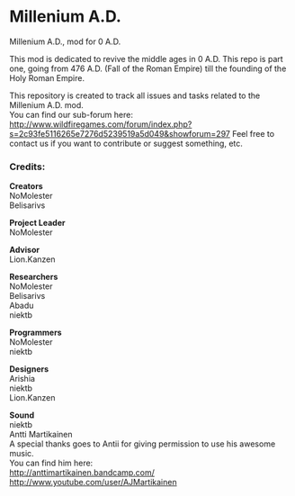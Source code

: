 Millenium A.D.
==============

Millenium A.D., mod for 0 A.D.

This mod is dedicated to revive the middle ages in 0 A.D. This repo is part one, going from 476 A.D. (Fall of the Roman Empire) till the founding of the Holy Roman Empire.

This repository is created to track all issues and tasks related to the Millenium A.D. mod. <br />
You can find our sub-forum here: <br />
http://www.wildfiregames.com/forum/index.php?s=2c93fe5116265e7276d5239519a5d049&showforum=297
Feel free to contact us if you want to contribute or suggest something, etc.


### Credits:

 
**Creators** <br />
NoMolester <br />
Belisarivs <br />
 
**Project Leader** <br />
NoMolester <br />
  
**Advisor** <br />
Lion.Kanzen <br />
 
**Researchers** <br />
NoMolester <br />
Belisarivs <br />
Abadu <br />
niektb <br />
   
**Programmers** <br />
NoMolester <br />
niektb <br />
 
**Designers** <br />
Arishia <br />
niektb <br />
Lion.Kanzen <br />

**Sound** <br />
niektb <br />
Antti Martikainen <br />
A special thanks goes to Antii for giving permission to use his awesome music. <br />
You can find him here: <br />
http://anttimartikainen.bandcamp.com/ <br />
http://www.youtube.com/user/AJMartikainen <br />







